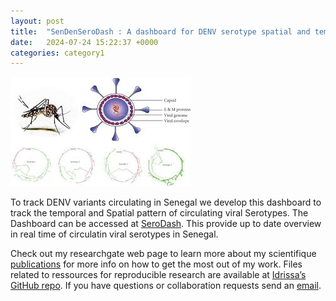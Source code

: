 ```yaml
---
layout: post
title:  "SenDenSeroDash : A dashboard for DENV serotype spatial and temporal tracking"
date:   2024-07-24 15:22:37 +0000
categories: category1
---
```


![My helpful screenshot](/assets/Dengue_Serotypes.jpeg)

To track DENV variants circulating in Senegal we develop this dashboard to track the temporal and Spatial pattern of circulating viral Serotypes. The Dashboard can be accessed at [SeroDash][Dashboard]. This provide up to date overview in real time of circulatin viral serotypes in Senegal.
 
Check out my researchgate web page to learn more about my scientifique [publications][scientific-papers] for more info on how to get the most out of my work. Files  related to ressources for reproducible research are available at [Idrissa’s GitHub repo][IDaGhostWriter-gh]. If you have questions or collaboration requests send an [email][idrissa-mail].

[scientific-papers]: https://www.researchgate.net/profile/Idrissa-Dieng-2
[IDaGhostWriter-gh]:   https://github.com/IDaGhostWriter
[idrissa-mail]: mailto:idrissa.dieng@pasteur.sn
[Dashboard]: https://daghostwriter.shinyapps.io/sendenserodash/
